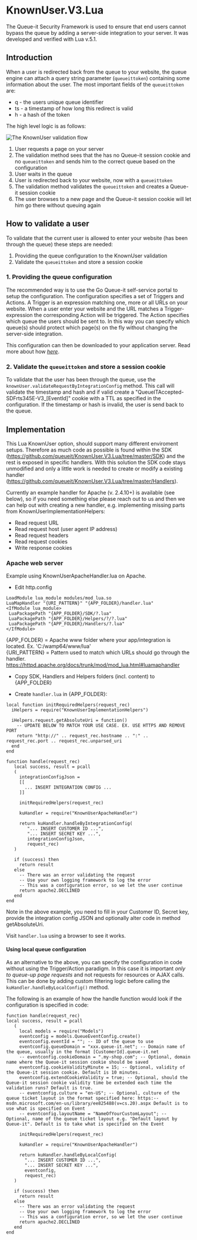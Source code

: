 # KnownUser.V3.Lua
The Queue-it Security Framework is used to ensure that end users cannot bypass the queue by adding a server-side integration to your server. It was developed and verified with Lua v.5.1.

## Introduction
When a user is redirected back from the queue to your website, the queue engine can attach a query string parameter (`queueittoken`) containing some information about the user. 
The most important fields of the `queueittoken` are:

 - q - the users unique queue identifier
 - ts - a timestamp of how long this redirect is valid
 - h - a hash of the token


The high level logic is as follows:

![The KnownUser validation flow](https://github.com/queueit/KnownUser.V3.Lua/blob/master/Documentation/KnownUserFlow.png)

 1. User requests a page on your server
 2. The validation method sees that the has no Queue-it session cookie and no `queueittoken` and sends him to the correct queue based on the configuration
 3. User waits in the queue
 4. User is redirected back to your website, now with a `queueittoken`
 5. The validation method validates the `queueittoken` and creates a Queue-it session cookie
 6. The user browses to a new page and the Queue-it session cookie will let him go there without queuing again

## How to validate a user
To validate that the current user is allowed to enter your website (has been through the queue) these steps are needed:

 1. Providing the queue configuration to the KnownUser validation
 2. Validate the `queueittoken` and store a session cookie


### 1. Providing the queue configuration
The recommended way is to use the Go Queue-it self-service portal to setup the configuration. 
The configuration specifies a set of Triggers and Actions. A Trigger is an expression matching one, more or all URLs on your website. 
When a user enter your website and the URL matches a Trigger-expression the corresponding Action will be triggered. 
The Action specifies which queue the users should be sent to. 
In this way you can specify which queue(s) should protect which page(s) on the fly without changing the server-side integration.

This configuration can then be downloaded to your application server. 
Read more about how *[here](https://github.com/queueit/KnownUser.V3.Lua/tree/master/Documentation)*.  

### 2. Validate the `queueittoken` and store a session cookie
To validate that the user has been through the queue, use the `knownUser.validateRequestByIntegrationConfig` method. 
This call will validate the timestamp and hash and if valid create a "QueueITAccepted-SDFrts345E-V3_[EventId]" cookie with a TTL as specified in the configuration.
If the timestamp or hash is invalid, the user is send back to the queue.

## Implementation

This Lua KnownUser option, should support many different enviroment setups.
Therefore as much code as possible is found within the SDK (https://github.com/queueit/KnownUser.V3.Lua/tree/master/SDK) and the rest is exposed in specific handlers. With this solution the SDK code stays unmodified and only a little work is needed to create or modify a existing handler (https://github.com/queueit/KnownUser.V3.Lua/tree/master/Handlers).

Currently an example handler for Apache (v. 2.4.10+) is available (see below), so if you need something else please reach out to us and then we can help out with creating a new handler, e.g. implementing missing parts from KnownUserImplementationHelpers:
- Read request URL 
- Read request host (user agent IP address)
- Read request headers
- Read request cookies
- Write response cookies

### Apache web server
Example using KnownUserApacheHandler.lua on Apache.

- Edit http.config
```
LoadModule lua_module modules/mod_lua.so
LuaMapHandler "{URI_PATTERN}" "{APP_FOLDER}/handler.lua"
<IfModule lua_module>
 LuaPackagePath "{APP_FOLDER}/SDK/?.lua"
 LuaPackagePath "{APP_FOLDER}/Helpers/?/?.lua"
 LuaPackagePath "{APP_FOLDER}/Handlers/?.lua"
</IfModule>
```
{APP_FOLDER} = Apache www folder where your app/integration is located. Ex. 'C:/wamp64/www/lua'  
{URI_PATTERN} = Pattern used to match which URLs should go through the handler.   https://httpd.apache.org/docs/trunk/mod/mod_lua.html#luamaphandler

- Copy SDK, Handlers and Helpers folders (incl. content) to {APP_FOLDER}

- Create `handler.lua` in {APP_FOLDER}:
```
local function initRequiredHelpers(request_rec)
  iHelpers = require("KnownUserImplementationHelpers")

  iHelpers.request.getAbsoluteUri = function()	
    -- UPDATE BELOW TO MATCH YOUR USE CASE. EX. USE HTTPS AND REMOVE PORT
    return "http://" .. request_rec.hostname .. ":" .. request_rec.port .. request_rec.unparsed_uri
  end  
end

function handle(request_rec)
   local success, result = pcall
   (
     integrationConfigJson = 
     [[
       ... INSERT INTEGRATION CONFIG ...
     ]]
	
     initRequiredHelpers(request_rec)

     kuHandler = require("KnownUserApacheHandler")
	
     return kuHandler.handleByIntegrationConfig(
        "... INSERT CUSTOMER ID ...", 
        "... INSERT SECRET KEY ...", 
        integrationConfigJson, 
        request_rec)
   )
   
   if (success) then
     return result
   else
     -- There was an error validating the request
     -- Use your own logging framework to log the error
     -- This was a configuration error, so we let the user continue
     return apache2.DECLINED
   end   
end
```
Note in the above example, you need to fill in your Customer ID, Secret key, provide the integration config JSON and optionally alter code in method getAbsoluteUri.

Visit `handler.lua` using a browser to see it works.

#### Using local queue configuration
As an alternative to the above, you can specify the configuration in code without using the Trigger/Action paradigm. 
In this case it is important *only to queue-up page requests* and not requests for resources or AJAX calls. 
This can be done by adding custom filtering logic before calling the `kuHandler.handleByLocalConfig()` method. 

The following is an example of how the handle function would look if the configuration is specified in code:

```
function handle(request_rec)
local success, result = pcall
   (
     local models = require("Models")
     eventconfig = models.QueueEventConfig.create()
     eventconfig.eventId = ""; -- ID of the queue to use
     eventconfig.queueDomain = "xxx.queue-it.net"; -- Domain name of the queue, usually in the format [CustomerId].queue-it.net
     -- eventconfig.cookieDomain = ".my-shop.com"; -- Optional, domain name where the Queue-it session cookie should be saved
     eventconfig.cookieValidityMinute = 15; -- Optional, validity of the Queue-it session cookie. Default is 10 minutes.
     eventconfig.extendCookieValidity = true; -- Optional, should the Queue-it session cookie validity time be extended each time the validation runs? Default is true.
     -- eventconfig.culture = "en-US"; -- Optional, culture of the queue ticket layout in the format specified here: https:-- msdn.microsoft.com/en-us/library/ee825488(v=cs.20).aspx Default is to use what is specified on Event
     -- eventconfig.layoutName = "NameOfYourCustomLayout"; -- Optional, name of the queue ticket layout e.g. "Default layout by Queue-it". Default is to take what is specified on the Event

     initRequiredHelpers(request_rec)

     kuHandler = require("KnownUserApacheHandler")
	
     return kuHandler.handleByLocalConfig(
       "... INSERT CUSTOMER ID ...", 
       "... INSERT SECRET KEY ...", 
       eventconfig, 
       request_rec)
   )
   
   if (success) then
     return result
   else
     -- There was an error validating the request
     -- Use your own logging framework to log the error
     -- This was a configuration error, so we let the user continue
     return apache2.DECLINED
   end
end
```
